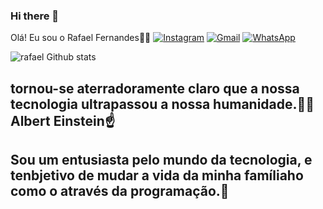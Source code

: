 ### Hi there 👋
Olá! Eu sou o Rafael Fernandes✌🏻
[![Instagram](https://img.shields.io/badge/Instagram-E4405F?style-for-the-badge&logo=instagram&logoColor=white)](https://instagram.com/rafael_fernandes020)
[![Gmail](https://img.shields.io/badge/Gmail-E4405F?style-for-the-badge&logo=Gmail&logoColor=white)](https://Gmail.com/josepatrickhotmail710@gmail.com)
[![WhatsApp](https://img.shields.io/badge/WhatsApp-E4405F?style-for-the-badge&logo=WhatsApp&logoColor=white)](https://WhatsApp.com/+558499603084)

![rafael Github stats](https://github-readme-stats.vercel.app/api?username=RafaelFernaa&show_icons=true&theme=tokyonight)

## tornou-se aterradoramente claro que a nossa tecnologia ultrapassou a nossa humanidade.👾👀 Albert Einstein☝

## Sou um entusiasta pelo mundo da tecnologia, e tenbjetivo de mudar a vida da minha famíliaho como o através da programação.💙

